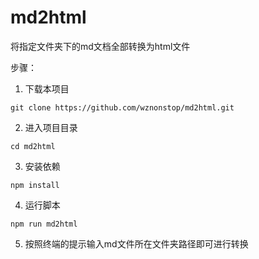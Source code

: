 # md2html

将指定文件夹下的md文档全部转换为html文件

步骤：

1. 下载本项目
```
git clone https://github.com/wznonstop/md2html.git
```

2. 进入项目目录
```
cd md2html
```

3. 安装依赖
```
npm install
```

4. 运行脚本
```
npm run md2html
```

5. 按照终端的提示输入md文件所在文件夹路径即可进行转换